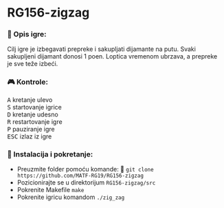 # RG156-zigzag
### :memo: Opis igre:
Cilj igre je izbegavati prepreke i sakupljati dijamante na putu.
Svaki sakupljeni dijamant donosi 1 poen.
Loptica vremenom ubrzava, a prepreke je sve teže izbeći.

### :video_game: Kontrole:
<kbd>A</kbd> kretanje ulevo <br>
<kbd>S</kbd> startovanje igrice <br>
<kbd>D</kbd> kretanje udesno <br>
<kbd>R</kbd> restartovanje igre <br>
<kbd>P</kbd> pauziranje igre <br>
<kbd>ESC</kbd> izlaz iz igre 

### :wrench: Instalacija i pokretanje:
* Preuzmite folder pomoću komande: :link: ``` git clone https://github.com/MATF-RG19/RG156-zigzag ``` <br>
* Pozicionirajte se u direktorijum `RG156-zigzag/src` <br>
* Pokrenite Makefile `make` <br>
* Pokrenite igricu komandom `./zig_zag` 
